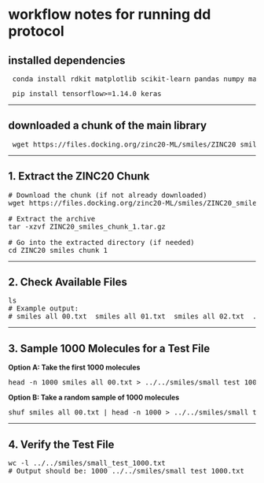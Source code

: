 # **workflow notes for running dd protocol**

## **installed dependencies**

<pre> conda install rdkit matplotlib scikit-learn pandas numpy matplotlib </pre>
<pre> pip install tensorflow>=1.14.0 keras </pre>

---

## **downloaded a chunk of the main library**

<pre> wget https://files.docking.org/zinc20-ML/smiles/ZINC20_smiles_chunk_1.tar.gz </pre>

---

## 1. Extract the ZINC20 Chunk

<pre>
# Download the chunk (if not already downloaded)
wget https://files.docking.org/zinc20-ML/smiles/ZINC20_smiles_chunk_1.tar.gz

# Extract the archive
tar -xzvf ZINC20_smiles_chunk_1.tar.gz

# Go into the extracted directory (if needed)
cd ZINC20_smiles_chunk_1
</pre>

---

## 2. Check Available Files

<pre>
ls
# Example output:
# smiles_all_00.txt  smiles_all_01.txt  smiles_all_02.txt  ...
</pre>

---

## 3. Sample 1000 Molecules for a Test File

**Option A: Take the first 1000 molecules**
<pre>
head -n 1000 smiles_all_00.txt > ../../smiles/small_test_1000.txt
</pre>

**Option B: Take a random sample of 1000 molecules**
<pre>
shuf smiles_all_00.txt | head -n 1000 > ../../smiles/small_test_1000.txt
</pre>

---

## 4. Verify the Test File

<pre>
wc -l ../../smiles/small_test_1000.txt
# Output should be: 1000 ../../smiles/small_test_1000.txt
</pre>
